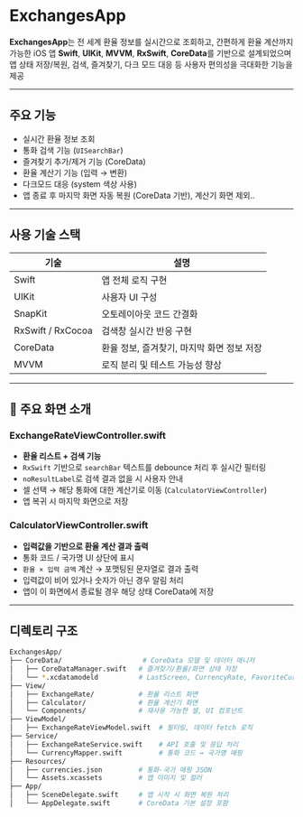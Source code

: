 # ExchangesApp

**ExchangesApp**는 전 세계 환율 정보를 실시간으로 조회하고, 간편하게 환율 계산까지 가능한 iOS 앱
**Swift**, **UIKit**, **MVVM**, **RxSwift**, **CoreData**를 기반으로 설계되었으며 
앱 상태 저장/복원, 검색, 즐겨찾기, 다크 모드 대응 등 사용자 편의성을 극대화한 기능을 제공

---

## 주요 기능

- 실시간 환율 정보 조회
- 통화 검색 기능 (`UISearchBar`)
- 즐겨찾기 추가/제거 기능 (CoreData)
- 환율 계산기 기능 (입력 → 변환)
- 다크모드 대응 (system 색상 사용)
- 앱 종료 후 마지막 화면 자동 복원 (CoreData 기반), 계산기 화면 제외..

---

## 사용 기술 스택

| 기술 | 설명 |
|------|------|
| Swift | 앱 전체 로직 구현 |
| UIKit | 사용자 UI 구성 |
| SnapKit | 오토레이아웃 코드 간결화 |
| RxSwift / RxCocoa | 검색창 실시간 반응 구현 |
| CoreData | 환율 정보, 즐겨찾기, 마지막 화면 정보 저장 |
| MVVM | 로직 분리 및 테스트 가능성 향상 |

---

## 🧩 주요 화면 소개

### ExchangeRateViewController.swift

- **환율 리스트 + 검색 기능**
- `RxSwift` 기반으로 `searchBar` 텍스트를 debounce 처리 후 실시간 필터링
- `noResultLabel`로 검색 결과 없을 시 사용자 안내
- 셀 선택 → 해당 통화에 대한 계산기로 이동 (`CalculatorViewController`)
- 앱 복귀 시 마지막 화면으로 저장

### CalculatorViewController.swift

- **입력값을 기반으로 환율 계산 결과 출력**
- 통화 코드 / 국가명 UI 상단에 표시
- `환율 × 입력 금액` 계산 → 포맷팅된 문자열로 결과 출력
- 입력값이 비어 있거나 숫자가 아닌 경우 알림 처리
- 앱이 이 화면에서 종료될 경우 해당 상태 CoreData에 저장

---

## 디렉토리 구조

```bash
ExchangesApp/
├── CoreData/                    # CoreData 모델 및 데이터 매니저
│   ├── CoreDataManager.swift   # 즐겨찾기/환율/화면 상태 저장
│   └── *.xcdatamodeld          # LastScreen, CurrencyRate, FavoriteCurrency
├── View/
│   ├── ExchangeRate/           # 환율 리스트 화면
│   ├── Calculator/             # 환율 계산기 화면
│   └── Components/             # 재사용 가능한 셀, UI 컴포넌트
├── ViewModel/
│   ├── ExchangeRateViewModel.swift  # 필터링, 데이터 fetch 로직
├── Service/
│   ├── ExchangeRateService.swift    # API 호출 및 응답 처리
│   └── CurrencyMapper.swift         # 통화 코드 ↔ 국가명 매핑
├── Resources/
│   ├── currencies.json         # 통화-국가 매핑 JSON
│   └── Assets.xcassets         # 앱 이미지 및 컬러
├── App/
│   ├── SceneDelegate.swift     # 앱 시작 시 화면 복원 처리
│   └── AppDelegate.swift       # CoreData 기본 설정 포함
